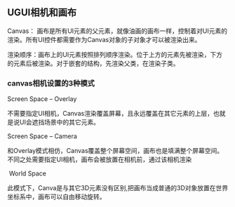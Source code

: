 ## UGUI相机和画布

Canvas： 画布是所有UI元素的父元素，就像油画的画布一样，控制着对UI元素的渲染。所有UI控件都需要作为Canvas对象的子对象才可以被渲染出来。

渲染顺序：画布上的UI元素按照排列顺序渲染。位于上方的元素先被渲染，下方的元素后被渲染。对于嵌套的结构，先渲染父类，在渲染子类。

### canvas相机设置的3种模式

Screen Space – Overlay  

​	不需要指定UI相机，Canvas渲染覆盖屏幕，且永远覆盖在其它元素的上层，也就是说UI会遮挡场景中的其它元素。

Screen Space – Camera

和Overlay模式相仿，Canvas覆盖整个屏幕空间，画布也是填满整个屏幕空间。不同之处需要指定UI相机，画布会被放置在相机前，通过该相机渲染

​	World Space

​		此模式下，Canva是与其它3D元素没有区别,把画布当成普通的3D对象放置在世界坐标系中，画布可以自由移动旋转。